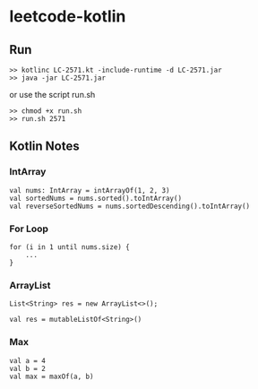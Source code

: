 # leetcode-kotlin

## Run
```
>> kotlinc LC-2571.kt -include-runtime -d LC-2571.jar
>> java -jar LC-2571.jar
```

or use the script run.sh

```
>> chmod +x run.sh
>> run.sh 2571
```

## Kotlin Notes
### IntArray
```
val nums: IntArray = intArrayOf(1, 2, 3)
val sortedNums = nums.sorted().toIntArray()
val reverseSortedNums = nums.sortedDescending().toIntArray()
```

### For Loop
```
for (i in 1 until nums.size) {
    ...
}
```

### ArrayList
```
List<String> res = new ArrayList<>();
```

```
val res = mutableListOf<String>()
```

### Max
```
val a = 4
val b = 2
val max = maxOf(a, b)
```
